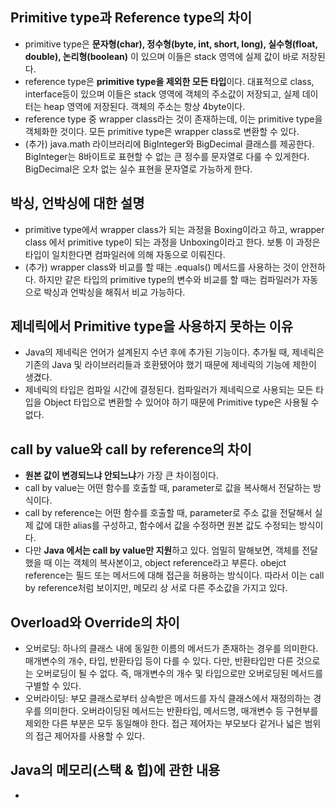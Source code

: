 ## Primitive type과 Reference type의 차이

- primitive type은 **문자형(char), 정수형(byte, int, short, long), 실수형(float, double), 논리형(boolean)** 이 있으며 이들은 stack 영역에 실제 값이 바로 저장된다.
- reference type은 **primitive type을 제외한 모든 타입**이다. 대표적으로 class, interface등이 있으며 이들은 stack 영역에 객체의 주소값이 저장되고, 실제 데이터는 heap 영역에 저장된다. 객체의 주소는 항상 4byte이다.
- reference type 중 wrapper class라는 것이 존재하는데, 이는 primitive type을 객체화한 것이다. 모든 primitive type은 wrapper class로 변환할 수 있다.
- (추가) java.math 라이브러리에 BigInteger와 BigDecimal 클래스를 제공한다. BigInteger는 8바이트로 표현할 수 없는 큰 정수를 문자열로 다룰 수 있게한다. BigDecimal은 오차 없는 실수 표현을 문자열로 가능하게 한다.



## 박싱, 언박싱에 대한 설명

- primitive type에서 wrapper class가 되는 과정을 Boxing이라고 하고,  wrapper class 에서 primitive type이 되는 과정을 Unboxing이라고 한다. 보통 이 과정은 타입이 일치한다면 컴파일러에 의해 자동으로 이뤄진다.
- (추가) wrapper class와 비교를 할 때는 .equals() 메서드를 사용하는 것이 안전하다. 하지만 같은 타입의 primitive type의 변수와 비교를 할 때는 컴파일러가 자동으로 박싱과 언박싱을 해줘서 비교 가능하다.



## 제네릭에서 Primitive type을 사용하지 못하는 이유

- Java의 제네릭은 언어가 설계된지 수년 후에 추가된 기능이다. 추가될 때, 제네릭은 기존의 Java 및 라이브러리들과 호환됐어야 했기 때문에 제네릭의 기능에 제한이 생겼다.
- 제네릭의 타입은 컴파일 시간에 결정된다. 컴파일러가 제네릭으로 사용되는 모든 타입을 Object 타입으로 변환할 수 있어야 하기 때문에 Primitive type은 사용될 수 없다.



## call by value와 call by reference의 차이

- **원본 값이 변경되느냐 안되느냐**가 가장 큰 차이점이다.
- call by value는 어떤 함수를 호출할 때, parameter로 값을 복사해서 전달하는 방식이다.
- call by reference는 어떤 함수를 호출할 때, parameter로 주소 값을 전달해서 실제 값에 대한 alias를 구성하고, 함수에서 값을 수정하면 원본 값도 수정되는 방식이다.
- 다만 **Java 에서는 call by value만 지원**하고 있다. 엄밀히 말해보면, 객체를 전달했을 때 이는 객체의 복사본이고, object reference라고 부른다. obejct reference는 필드 또는 메서드에 대해 접근을 허용하는 방식이다. 따라서 이는 call by reference처럼 보이지만, 메모리 상 서로 다른 주소값을 가지고 있다.



## Overload와 Override의 차이

- 오버로딩: 하나의 클래스 내에 동일한 이름의 메서드가 존재하는 경우를 의미한다. 매개변수의 개수, 타입, 반환타입 등이 다를 수 있다. 다만, 반환타입만 다른 것으로는 오버로딩이 될 수 없다. 즉, 매개변수의 개수 및 타입으로만 오버로딩된 메서드를 구별할 수 있다.
- 오버라이딩: 부모 클래스로부터 상속받은 메서드를 자식 클래스에서 재정의하는 경우를 의미한다. 오버라이딩된 메서드는 반환타입, 메서드명, 매개변수 등 구현부를 제외한 다른 부분은 모두 동일해야 한다. 접근 제어자는 부모보다 같거나 넓은 범위의 접근 제어자를 사용할 수 있다.



## Java의 메모리(스택 & 힙)에 관한 내용

- 